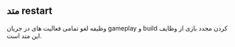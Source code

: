 ## متد restart

وظیفه لغو تمامی فعالیت های در جریان gameplay و build کردن مجدد بازی از وظایف این متد است.
